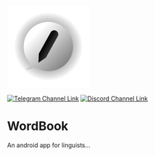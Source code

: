 ![WordBook Logo/Trademark](https://github.com/atahabaki/wordbook-android/raw/dev/media/ic_wordbook_shadow_optimized.png)

[![Telegram Channel Link](https://img.shields.io/static/v1?style=flat&logoColor=violet&logo=Telegram&label=Telegram&message=WordBook%20App&color=blue&logoWidth=20)](https://t.me/wordbookApp/)
[![Discord Channel Link](https://img.shields.io/static/v1?style=flat&logoColor=violet&logo=Discord&label=Discord&message=WordBook%20App&color=5865f2&logoColor=5865f2&logoWidth=20)](https://discord.gg/dwwhBxbHUX)

# WordBook
An android app for linguists...


